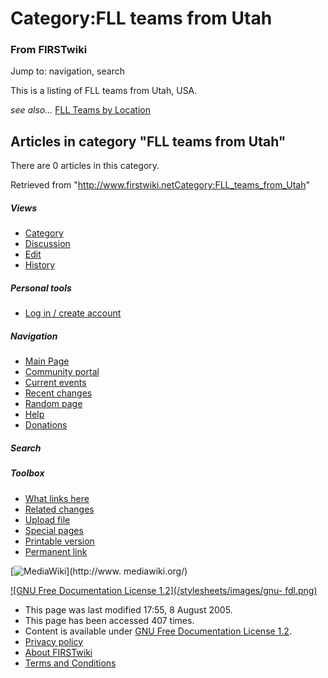 # Category:FLL teams from Utah

### From FIRSTwiki

Jump to: navigation, search

This is a listing of FLL teams from Utah, USA.

_see also..._ [FLL Teams by Location](FLL_Teams_by_Location "FLL
Teams by Location" )

  

## Articles in category "FLL teams from Utah"

There are 0 articles in this category.

Retrieved from
"<http://www.firstwiki.netCategory:FLL_teams_from_Utah>"

##### Views

  * [Category](Category:FLL_teams_from_Utah)
  * [Discussion](/index.php?title=Category_talk:FLL_teams_from_Utah&action=edit)
  * [Edit](/index.php?title=Category:FLL_teams_from_Utah&action=edit)
  * [History](/index.php?title=Category:FLL_teams_from_Utah&action=history)

##### Personal tools

  * [Log in / create account](/index.php?title=Special:Userlogin&returnto=Category:FLL_teams_from_Utah)

[](Main_Page "Main Page" )

##### Navigation

  * [Main Page](Main_Page)
  * [Community portal](FIRSTwiki:Community_portal)
  * [Current events](Current_events)
  * [Recent changes](Special:Recentchanges)
  * [Random page](Special:Random)
  * [Help](Help:Contents)
  * [Donations](FIRSTwiki:Site_support)

##### Search



##### Toolbox

  * [What links here](Special:Whatlinkshere/Category:FLL_teams_from_Utah)
  * [Related changes](Special:Recentchangeslinked/Category:FLL_teams_from_Utah)
  * [Upload file](Special:Upload)
  * [Special pages](Special:Specialpages)
  * [Printable version](/index.php?title=Category:FLL_teams_from_Utah&printable=yes)
  * [Permanent link](/index.php?title=Category:FLL_teams_from_Utah&oldid=40634)

[![MediaWiki](/skins/common/images/poweredby_mediawiki_88x31.png)](http://www.
mediawiki.org/)

[![GNU Free Documentation License 1.2](/stylesheets/images/gnu-
fdl.png)](http://www.gnu.org/copyleft/fdl.html)

  * This page was last modified 17:55, 8 August 2005.
  * This page has been accessed 407 times.
  * Content is available under [GNU Free Documentation License 1.2](http://www.gnu.org/copyleft/fdl.html "http://www.gnu.org/copyleft/fdl.html" ).
  * [Privacy policy](FIRSTwiki:Privacy_policy "FIRSTwiki:Privacy policy" )
  * [About FIRSTwiki](FIRSTwiki:About "FIRSTwiki:About" )
  * [Terms and Conditions](FIRSTwiki:Terms_and_conditions "FIRSTwiki:Terms and conditions" )

